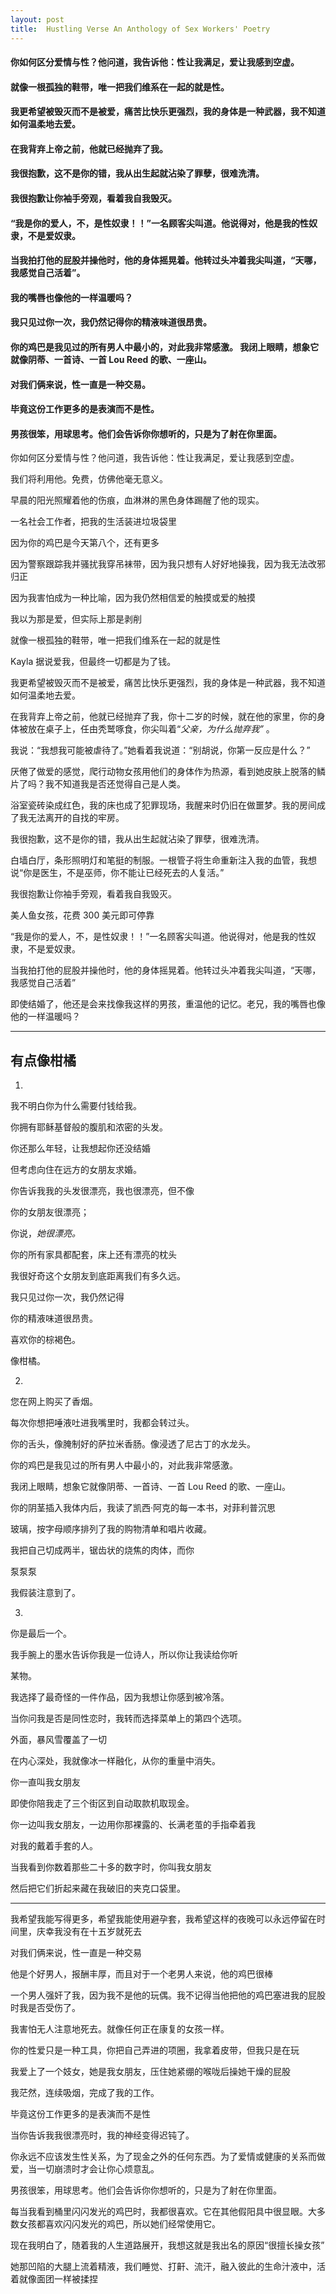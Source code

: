 ```yaml
---
layout: post
title:  Hustling Verse An Anthology of Sex Workers' Poetry
---
```

#### 你如何区分爱情与性？他问道，我告诉他：性让我满足，爱让我感到空虚。
#### 就像一根孤独的鞋带，唯一把我们维系在一起的就是性。
#### 我更希望被毁灭而不是被爱，痛苦比快乐更强烈，我的身体是一种武器，我不知道如何温柔地去爱。
#### 在我背弃上帝之前，他就已经抛弃了我。
#### 我很抱歉，这不是你的错，我从出生起就沾染了罪孽，很难洗清。
#### 我很抱歉让你袖手旁观，看着我自我毁灭。
#### “我是你的爱人，不，是性奴隶！！”一名顾客尖叫道。他说得对，他是我的性奴隶，不是爱奴隶。
#### 当我拍打他的屁股并操他时，他的身体摇晃着。他转过头冲着我尖叫道，“天哪，我感觉自己活着”。
#### 我的嘴唇也像他的一样温暖吗？
#### 我只见过你一次，我仍然记得你的精液味道很昂贵。
#### 你的鸡巴是我见过的所有男人中最小的，对此我非常感激。 我闭上眼睛，想象它就像阴蒂、一首诗、一首 Lou Reed 的歌、一座山。
#### 对我们俩来说，性一直是一种交易。
#### 毕竟这份工作更多的是表演而不是性。
#### 男孩很笨，用球思考。他们会告诉你你想听的，只是为了射在你里面。
<!-- more -->
你如何区分爱情与性？他问道，我告诉他：性让我满足，爱让我感到空虚。

我们将利用他。免费，仿佛他毫无意义。

早晨的阳光照耀着他的伤痕，血淋淋的黑色身体踢醒了他的现实。

一名社会工作者，把我的生活装进垃圾袋里

因为你的鸡巴是今天第八个，还有更多

因为警察跟踪我并骚扰我穿吊袜带，因为我只想有人好好地操我，因为我无法改邪归正

因为我害怕成为一种比喻，因为我仍然相信爱的触摸或爱的触摸

我以为那是爱，但实际上那是剥削

就像一根孤独的鞋带，唯一把我们维系在一起的就是性

Kayla 据说爱我，但最终一切都是为了钱。

我更希望被毁灭而不是被爱，痛苦比快乐更强烈，我的身体是一种武器，我不知道如何温柔地去爱。

在我背弃上帝之前，他就已经抛弃了我，你十二岁的时候，就在他的家里，你的身体被放在桌子上，任由秃鹫啄食，你尖叫着“*父亲，为什么抛弃我”* 。

 我说：“我想我可能被虐待了。”她看着我说道：“别胡说，你第一反应是什么？”

 厌倦了做爱的感觉，爬行动物女孩用他们的身体作为热源，看到她皮肤上脱落的鳞片了吗？我不知道我是否还觉得自己是人类。

浴室瓷砖染成红色，我的床也成了犯罪现场，我醒来时仍旧在做噩梦。我的房间成了我无法离开的自找的牢房。

我很抱歉，这不是你的错，我从出生起就沾染了罪孽，很难洗清。

白墙白厅，条形照明灯和笔挺的制服。一根管子将生命重新注入我的血管，我想说“你是医生，不是巫师，你不能让已经死去的人复活。”

我很抱歉让你袖手旁观，看着我自我毁灭。

美人鱼女孩，花费 300 美元即可停靠

“我是你的爱人，不，是性奴隶！！”一名顾客尖叫道。他说得对，他是我的性奴隶，不是爱奴隶。

当我拍打他的屁股并操他时，他的身体摇晃着。他转过头冲着我尖叫道，“天哪，我感觉自己活着”

即使结婚了，他还是会来找像我这样的男孩，重温他的记忆。老兄，我的嘴唇也像他的一样温暖吗？

---

## 有点像柑橘

1.

我不明白你为什么需要付钱给我。

你拥有耶稣基督般的腹肌和浓密的头发。



你还那么年轻，让我想起你还没结婚

但考虑向住在远方的女朋友求婚。



你告诉我我的头发很漂亮，我也很漂亮，但不像

你的女朋友很漂亮；

你说，*她很漂亮。*



你的所有家具都配套，床上还有漂亮的枕头

我很好奇这个女朋友到底距离我们有多久远。



我只见过你一次，我仍然记得

你的精液味道很昂贵。



喜欢你的棕褐色。

像柑橘。

2.

您在网上购买了香烟。



每次你想把唾液吐进我嘴里时，我都会转过头。

你的舌头，像腌制好的萨拉米香肠。像浸透了尼古丁的水龙头。



你的鸡巴是我见过的所有男人中最小的，对此我非常感激。

我闭上眼睛，想象它就像阴蒂、一首诗、一首 Lou Reed 的歌、一座山。



你的阴茎插入我体内后，我读了凯西·阿克的每一本书，对菲利普沉思

玻璃，按字母顺序排列了我的购物清单和唱片收藏。



我把自己切成两半，锯齿状的烧焦的肉体，而你

泵泵泵

我假装注意到了。

3.

你是最后一个。



我手腕上的墨水告诉你我是一位诗人，所以你让我读给你听

某物。

我选择了最奇怪的一件作品，因为我想让你感到被冷落。



当你问我是否是同性恋时，我转而选择菜单上的第四个选项。



外面，暴风雪覆盖了一切

在内心深处，我就像冰一样融化，从你的重量中消失。



你一直叫我女朋友

即使你陪我走了三个街区到自动取款机取现金。



你一边叫我女朋友，一边用你那裸露的、长满老茧的手指牵着我

对我的戴着手套的人。



当我看到你数着那些二十多的数字时，你叫我女朋友

然后把它们折起来藏在我破旧的夹克口袋里。

---

我希望我能写得更多，希望我能使用避孕套，我希望这样的夜晚可以永远停留在时间里，庆幸我没有在十五岁就死去

对我们俩来说，性一直是一种交易

他是个好男人，报酬丰厚，而且对于一个老男人来说，他的鸡巴很棒

一个男人强奸了我，因为我不是他的玩偶。我不记得当他把他的鸡巴塞进我的屁股时我是否受伤了。

我害怕无人注意地死去。就像任何正在康复的女孩一样。

你的性爱只是一种工具，你把自己弄进的项圈，我拿着皮带，但我只是在玩

我爱上了一个妓女，她是我女朋友，压住她紧绷的喉咙后操她干燥的屁股

我茫然，连续吸烟，完成了我的工作。

毕竟这份工作更多的是表演而不是性

当你告诉我我很漂亮时，我的神经变得迟钝了。

你永远不应该发生性关系，为了现金之外的任何东西。为了爱情或健康的关系而做爱，当一切崩溃时才会让你心烦意乱。

男孩很笨，用球思考。他们会告诉你你想听的，只是为了射在你里面。

每当我看到桶里闪闪发光的鸡巴时，我都很喜欢。它在其他假阳具中很显眼。大多数女孩都喜欢闪闪发光的鸡巴，所以她们经常使用它。

现在我明白了，随着我的人生道路展开，我想这就是我出名的原因“很擅长操女孩”

她那凹陷的大腿上流着精液，我们睡觉、打鼾、流汗，融入彼此的生命汁液中，活着就像面团一样被揉捏
